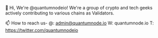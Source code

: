👋 Hi, We're @quantumnodeio! We're a group of crypto and tech geeks actively contributing to various chains as Validators. 

📫 How to reach us-
@: admin@quantumnode.io
W: quantumnode.io
T: https://twitter.com/quantumnodeio
